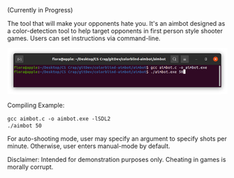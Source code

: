 (Currently in Progress)

The tool that will make your opponents hate you. It's an aimbot designed as a color-detection tool to help target opponents in first person style shooter games. Users can set instructions via command-line.

![](compiling_instructions.png)

Compiling Example:

    gcc aimbot.c -o aimbot.exe -lSDL2
    ./aimbot 50 

For auto-shooting mode, user may specify an argument to specify shots per minute. Otherwise, user enters manual-mode by default.

Disclaimer: Intended for demonstration purposes only. Cheating in games is morally corrupt.